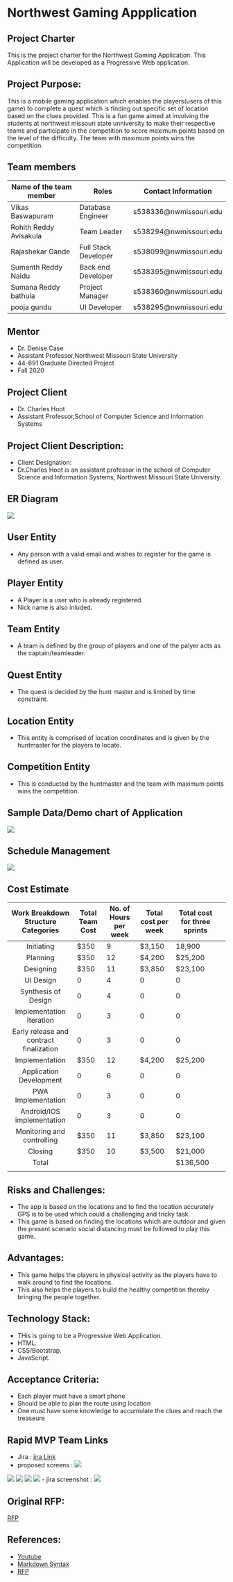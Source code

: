 # Northwest Gaming Appplication

## Project Charter

This is the project charter for the Northwest Gaming Application. This Application will be developed as a Progressive Web application.

## Project Purpose:
This is a mobile gaming application which enables the players(users of this game) to complete a quest which is finding out specific set of location based on the clues provided. This is a fun game aimed at involving the students at northwest missouri state unniversity to make their respective teams and participate in the competition to score maximum points based on the level of the difficulty. The team with maximum points wins the competition.

## Team members

<table class="tg">
<thead>
  <tr>
    <th class="tg-0lax">Name of the team member</th>
    <th class="tg-0lax">Roles</th>
    <th class="tg-0lax">Contact Information</th>
  </tr>
</thead>
<tbody>
  <tr>
    <td class="tg-0lax">Vikas Baswapuram</td>
    <td class="tg-0lax">Database Engineer</td>
    <td class="tg-0lax">s538336@nwmissouri.edu</td>
  </tr>
  <tr>
    <td class="tg-0lax">Rohith Reddy Avisakula</td>
    <td class="tg-0lax">Team Leader</td>
    <td class="tg-0lax">s538294@nwmissouri.edu</td>
  </tr>
  <tr>
    <td class="tg-0lax">Rajashekar Gande</td>
    <td class="tg-0lax">Full Stack Developer</td>
    <td class="tg-0lax">s538099@nwmissouri.edu</td>
  </tr>
  <tr>
    <td class="tg-0lax">Sumanth Reddy Naidu</td>
    <td class="tg-0lax">Back end Developer</td>
    <td class="tg-0lax">s538395@nwmissouri.edu</td>
  </tr>
  <tr>
    <td class="tg-0lax">Sumana Reddy bathula</td>
    <td class="tg-0lax">Project Manager</td>
    <td class="tg-0lax">s538360@nwmissouri.edu</td>
  </tr>
  <tr>
    <td class="tg-0lax">pooja gundu</td>
    <td class="tg-0lax">UI Developer</td>
    <td class="tg-0lax">s538295@nwmissouri.edu</td>
  </tr>
</tbody>
</table>




## Mentor
- Dr. Denise Case
- Assistant Professor,Northwest Missouri State University
- 44-691 Graduate Directed Project 
- Fall 2020

## Project Client

- Dr. Charles Hoot
- Assistant Professor,School of Computer Science and Information Systems

## Project Client Description: 
- Client Designation:
- Dr.Charles Hoot is an assistant professor in the school of Computer Science and Information Systems, Northwest Missouri State University.

## ER Diagram
<img src="Final ERD.jpeg">

## User Entity
- Any person with a valid email and wishes to register for the game is defined as user.

## Player Entity
- A Player is a user who is already registered.
- Nick name is also inluded.

## Team Entity
- A team is defined by the group of players and one of the palyer acts as the captain/teamleader.

## Quest Entity
- The quest is decided by the hunt master and is limited by time constraint.

## Location Entity
- This entity is comprised of location coordinates and is given by the huntmaster for the players to locate.

## Competition Entity
- This is conducted by the huntmaster and the team with maximum points wins the competition.

## Sample Data/Demo chart of Application

<img src="sample data.PNG">

## Schedule Management
<img src="Images\xcel.jpeg">

## Cost Estimate

|    Work   Breakdown Structure Categories    | Total Team Cost | No. of Hours   per week | Total cost per   week | Total cost for   three sprints |   |
|:-------------------------------------------:|-----------------|-------------------------|-----------------------|--------------------------------|---|
| Initiating                                  | $350            | 9                       | $3,150                | 18,900                         |   |
| Planning                                    | $350            | 12                      | $4,200                | $25,200                        |   |
| Designing                                   | $350            | 11                      | $3,850                | $23,100                        |   |
|     UI Design                               | 0               | 4                       | 0                     | 0                              |   |
|     Synthesis of Design                     | 0               | 4                       | 0                     | 0                              |   |
|     Implementation Iteration                | 0               | 3                       | 0                     | 0                              |   |
|     Early release and contract finalization | 0               | 3                       | 0                     | 0                              |   |
| Implementation                              | $350            | 12                      | $4,200                | $25,200                        |   |
|     Application Development                 | 0               | 6                       | 0                     | 0                              |   |
|     PWA Implementation                      | 0               | 3                       | 0                     | 0                              |   |
|     Android/IOS implementation              | 0               | 3                       | 0                     | 0                              |   |
| Monitoring and   controlling                | $350            | 11                      | $3,850                | $23,100                        |   |
| Closing                                     | $350            | 10                      | $3,500                | $21,000                        |   |
| Total                                       |                 |                         |                       | $136,500                       |   |
|                                             |                 |                         |                       |                                |   |

## Risks and Challenges:
- The app is based on the locations and to find the location accurately GPS is to be used which could a challenging and tricky task.
- This game is based on finding the locations which are outdoor and given the present scenario social distancing must be followed to play this game.

## Advantages:
- This game helps the players in physical activity as the players have to walk around to find the locations.
- This also helps the players to build the healthy competition thereby bringing the people together.

## Technology Stack:
- THis is going to be a Progressive Web Application.
- HTML.
- CSS/Bootstrap.
- JavaScript.

## Acceptance Criteria:

- Each player must have a smart phone
- Should be able to plan the route using location
- One must have some knowledge to accumulate the clues and reach the treaseure

## Rapid MVP Team Links

- Jira : [jira Link](https://vikasbaswapuram.atlassian.net/secure/RapidBoard.jspa?rapidView=1&projectKey=NGA&selectedIssue=NGA-1)
- proposed screens : <img src = "proposed\homepage.jpeg">
<img src = "proposed\Leaderboard.jpeg">
<img src = "proposed\quest.jpeg">
<img src = "proposed\challenge.jpeg">
<img src = "proposed\setting.jpeg">
- jira screenshot : <img src ="Images\Jira_Screenshot.jpeg">

## Original RFP:
[RFP](https://github.com/denisecase/rfp-hunt/blob/master/rfp-hunt.md)

## References:
- [Youtube](https://www.youtube.com/watch?v=DO9ZRo2jU3w)
- [Markdown Syntax](https://www.markdownguide.org/cheat-sheet/)
- [RFP](https://clearbridgemobile.com/how-to-write-an-amazing-mobile-app-rfp/)
